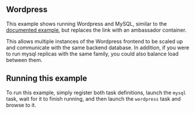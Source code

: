 ## Wordpress

This example shows running Wordpress and MySQL, similar to the [documented
example](https://docs.aws.amazon.com/AmazonECS/latest/developerguide/example_task_definitions.html),
but replaces the link with an ambassador container.

This allows multiple instances of the Wordpress frontend to be scaled up and
communicate with the same backend database. In addition, if you were to run
mysql replicas with the same family, you could also balance load between them.

## Running this example

To run this example, simply register both task definitions, launch the `mysql`
task, wait for it to finish running, and then launch the `wordpress` task and
browse to it.
